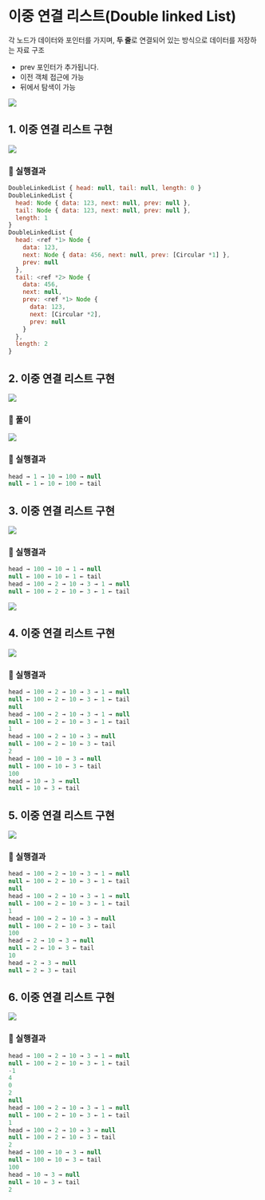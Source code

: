 # 이중 연결 리스트(Double linked List)
각 노드가 데이터와 포인터를 가지며, **두 줄**로 연결되어 있는 방식으로 데이터를 저장하는 자료 구조

- prev 포인터가 추가됩니다.
- 이전 객체 접근에 가능
- 뒤에서 탐색이 가능

![](./Double_linked_list/images/double.png)


## 1. 이중 연결 리스트 구현
![](./Double_linked_list/images/1.png)

### 🧪 실행결과


``` javascript
DoubleLinkedList { head: null, tail: null, length: 0 }
DoubleLinkedList {
  head: Node { data: 123, next: null, prev: null },
  tail: Node { data: 123, next: null, prev: null },
  length: 1
}
DoubleLinkedList {
  head: <ref *1> Node {
    data: 123,
    next: Node { data: 456, next: null, prev: [Circular *1] },
    prev: null
  },
  tail: <ref *2> Node {
    data: 456,
    next: null,
    prev: <ref *1> Node {
      data: 123,
      next: [Circular *2],
      prev: null
    }
  },
  length: 2
}
```

## 2. 이중 연결 리스트 구현
![](./Double_linked_list/images/2.png)


### 🍒 풀이

![](./Double_linked_list/images/review2.png)


### 🧪 실행결과

``` javascript
head → 1 → 10 → 100 → null
null ← 1 ← 10 ← 100 ← tail
```


## 3. 이중 연결 리스트 구현
![](./Double_linked_list/images/3.png)

### 🧪 실행결과


``` javascript
head → 100 → 10 → 1 → null
null ← 100 ← 10 ← 1 ← tail
head → 100 → 2 → 10 → 3 → 1 → null
null ← 100 ← 2 ← 10 ← 3 ← 1 ← tail
```



![](./Double_linked_list/images/review3-2.png)


## 4. 이중 연결 리스트 구현
![](./Double_linked_list/images/4.png)


### 🧪 실행결과


``` javascript
head → 100 → 2 → 10 → 3 → 1 → null
null ← 100 ← 2 ← 10 ← 3 ← 1 ← tail
null
head → 100 → 2 → 10 → 3 → 1 → null
null ← 100 ← 2 ← 10 ← 3 ← 1 ← tail
1
head → 100 → 2 → 10 → 3 → null
null ← 100 ← 2 ← 10 ← 3 ← tail
2
head → 100 → 10 → 3 → null
null ← 100 ← 10 ← 3 ← tail
100
head → 10 → 3 → null
null ← 10 ← 3 ← tail
```


## 5. 이중 연결 리스트 구현
![](./Double_linked_list/images/5.png)


### 🧪 실행결과


``` javascript
head → 100 → 2 → 10 → 3 → 1 → null
null ← 100 ← 2 ← 10 ← 3 ← 1 ← tail
null
head → 100 → 2 → 10 → 3 → 1 → null
null ← 100 ← 2 ← 10 ← 3 ← 1 ← tail
1
head → 100 → 2 → 10 → 3 → null
null ← 100 ← 2 ← 10 ← 3 ← tail
100
head → 2 → 10 → 3 → null
null ← 2 ← 10 ← 3 ← tail
10
head → 2 → 3 → null
null ← 2 ← 3 ← tail
```


## 6. 이중 연결 리스트 구현
![](./Double_linked_list/images/6.png)


### 🧪 실행결과


``` javascript
head → 100 → 2 → 10 → 3 → 1 → null
null ← 100 ← 2 ← 10 ← 3 ← 1 ← tail
-1
4
0
2
null
head → 100 → 2 → 10 → 3 → 1 → null
null ← 100 ← 2 ← 10 ← 3 ← 1 ← tail
1
head → 100 → 2 → 10 → 3 → null
null ← 100 ← 2 ← 10 ← 3 ← tail
2
head → 100 → 10 → 3 → null
null ← 100 ← 10 ← 3 ← tail
100
head → 10 → 3 → null
null ← 10 ← 3 ← tail
2
```